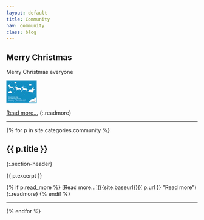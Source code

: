 ```yaml
---
layout: default
title: Community
nav: community
class: blog
---
```


## Merry Christmas ##

Merry Christmas everyone

![Merry Christmas](images/merry_christmasA_80x60.jpg)

[Read more...](/ "Read more")
{:.readmore}

- - -
{% for p in site.categories.community %}
## {{ p.title }} ##
{:.section-header}

{{ p.excerpt }}

{% if p.read_more %}
[Read more...]({{site.baseurl}}{{ p.url }} "Read more")
{:.readmore}
{% endif %}
- - -
{% endfor %}

